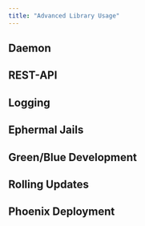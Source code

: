 ```yaml
---
title: "Advanced Library Usage"
---
```


## Daemon
## REST-API
## Logging
## Ephermal Jails
## Green/Blue Development
## Rolling Updates
## Phoenix Deployment